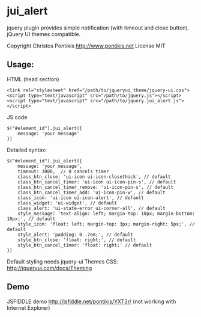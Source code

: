 jui_alert
=========

jquery plugin provides simple notification (with timeout and close button). jQuery UI themes compatible.

Copyright Christos Pontikis http://www.pontikis.net License MIT

Usage:
---

<p>HTML (head section)</p>

    <link rel="stylesheet" href="/path/to/jqueryui_theme/jquery-ui.css">
    <script type="text/javascript" src="/path/to/jquery.js"></script>
    <script type="text/javascript" src="/path/to/jquery.jui_alert.js"></script>


<p>JS code</p>

    $("#element_id").jui_alert({
        message: 'your message'
    })

Detailed syntax:

    $("#element_id").jui_alert({
        message: 'your message',
        timeout: 3000,  // 0 cancels timer
        class_btn_close: 'ui-icon ui-icon-closethick', // default
        class_btn_cancel_timer: 'ui-icon ui-icon-pin-s', // default
        class_btn_cancel_timer_remove: 'ui-icon-pin-s', // default
        class_btn_cancel_timer_add: 'ui-icon-pin-w', // default
        class_icon: 'ui-icon ui-icon-alert', // default
        class_widget: 'ui-widget', // default
        class_alert: 'ui-state-error ui-corner-all', // default
        style_message: 'text-align: left; margin-top: 10px; margin-bottom: 10px;', // default
        style_icon: 'float: left; margin-top: 3px; margin-right: 5px;', // default
        style_alert: 'padding: 0 .7em;', // default
        style_btn_close: 'float: right;', // default
        style_btn_cancel_timer: 'float: right;' // default
    })


Default styling needs jquery-ui Themes CSS: http://jqueryui.com/docs/Theming

Demo
---

JSFIDDLE demo http://jsfiddle.net/pontikis/YXT3r/  (not working with Internet Explorer)